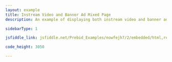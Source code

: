 ```yaml
---
layout: example
title: Instream Video and Banner Ad Mixed Page
description: An example of displaying both instream video and banner ads using Prebid.js

sidebarType: 1

jsfiddle_link: jsfiddle.net/Prebid_Examples/nowfejh7/2/embedded/html,result/

code_height: 3050

---
```

